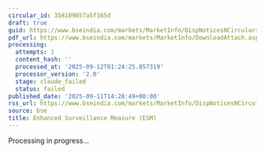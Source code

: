 ```yaml
---
circular_id: 358109057a5f165d
draft: true
guid: https://www.bseindia.com/markets/MarketInfo/DispNoticesNCirculars.aspx?Noticeid={84FA5717-531D-4146-B187-E60A61148D5B}&noticeno=20250911-83&dt=09/11/2025&icount=83&totcount=91&flag=0
pdf_url: https://www.bseindia.com/markets/MarketInfo/DownloadAttach.aspx?id=20250911-83&attachedId=5aaff62f-08d7-4b3e-88ea-91141474fb57
processing:
  attempts: 1
  content_hash: ''
  processed_at: '2025-09-12T01:24:25.857319'
  processor_version: '2.0'
  stage: claude_failed
  status: failed
published_date: '2025-09-11T14:28:49+00:00'
rss_url: https://www.bseindia.com/markets/MarketInfo/DispNoticesNCirculars.aspx?Noticeid={84FA5717-531D-4146-B187-E60A61148D5B}&noticeno=20250911-83&dt=09/11/2025&icount=83&totcount=91&flag=0
source: bse
title: Enhanced Surveillance Measure (ESM)
---
```


Processing in progress...